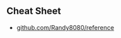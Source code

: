 ## Cheat Sheet
- [github.com/Randy8080/reference](https://github.com/Randy8080/reference/blob/main/yaml.md)
